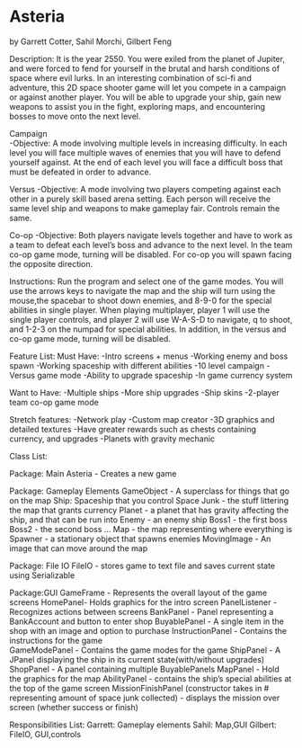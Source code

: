# Asteria
by Garrett Cotter, Sahil Morchi, Gilbert Feng

Description:
It is the year 2550. You were exiled from the planet of Jupiter, and were forced to fend for yourself in the brutal and harsh conditions of space where evil lurks. In an interesting combination of sci-fi and adventure, this 2D space shooter game will let you compete in a campaign or against another player. You will be able to upgrade your ship, gain new weapons to assist you in the fight, exploring maps, and encountering bosses to move onto the next level.

Campaign											
-Objective: A mode involving multiple levels in increasing difficulty. In each level you will face multiple waves of enemies that you will have to defend yourself against. At the end of each level you will face a difficult boss that must be defeated in order to advance.

Versus
-Objective: A mode involving two players competing against each other in a purely skill based arena setting. Each person will receive the same level ship and weapons to make gameplay fair. Controls remain the same.

Co-op
-Objective: Both players navigate levels together and have to work as a team to defeat each level’s boss and advance to the next level. In the team co-op game mode, turning will be disabled. For co-op you will spawn facing the opposite direction.



Instructions:
Run the program and select one of the game modes. You will use the arrows keys to navigate the map and the ship will turn using the mouse,the spacebar to shoot down enemies, and 8-9-0 for the special abilities in single player. When playing multiplayer, player 1 will use the single player controls, and player 2 will use W-A-S-D to navigate, q to shoot, and 1-2-3 on the numpad for special abilities. In addition, in the versus and co-op game mode, turning will be disabled. 

Feature List:
Must Have:
-Intro screens + menus
-Working enemy and boss spawn
-Working spaceship with different abilities
-10 level campaign
-Versus game mode
-Ability to upgrade spaceship
-In game currency system


Want to Have:
-Multiple ships
-More ship upgrades
-Ship skins
-2-player team co-op game mode

Stretch features:
-Network play
-Custom map creator
-3D graphics and detailed textures
-Have greater rewards such as chests containing currency, and upgrades
-Planets with gravity mechanic

Class List:

Package: Main
Asteria - Creates a new game



Package: Gameplay Elements
GameObject - A superclass for things that go on the map
Ship: Spaceship that you control
Space Junk - the stuff littering the map that grants currency
Planet - a planet that has gravity affecting the ship, and that can be run into
Enemy - an enemy ship
Boss1 - the first boss
Boss2 - the second boss
…
Map - the map representing where everything is
Spawner - a stationary object that spawns enemies
MovingImage - An image that can move around the map


Package: File IO
FileIO - stores game to text file and saves current state using Serializable 


Package:GUI
GameFrame - Represents the overall layout of the game screens
HomePanel- Holds graphics for the intro screen
PanelListener - Recognizes actions between screens
BankPanel - Panel representing a BankAccount and button to enter shop
BuyablePanel - A single item in the shop with an image and option to purchase
InstructionPanel - Contains the instructions for the game	
GameModePanel - Contains the game modes for the game
ShipPanel - A JPanel displaying the ship in its current state(with/without upgrades) 
ShopPanel - A panel containing multiple BuyablePanels
MapPanel - Hold the graphics for the map
AbilityPanel - contains the ship’s special abilities at the top of the game screen
MissionFinishPanel (constructor takes in # representing amount of space junk collected) - displays the mission over screen (whether success or finish)


Responsibilities List:
Garrett: Gameplay elements
Sahil: Map,GUI
Gilbert: FileIO, GUI,controls

